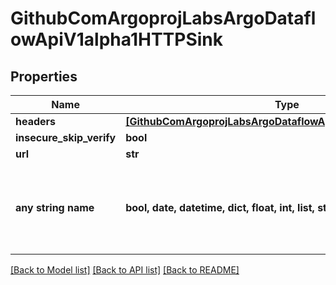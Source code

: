 # GithubComArgoprojLabsArgoDataflowApiV1alpha1HTTPSink


## Properties
Name | Type | Description | Notes
------------ | ------------- | ------------- | -------------
**headers** | [**[GithubComArgoprojLabsArgoDataflowApiV1alpha1HTTPHeader]**](GithubComArgoprojLabsArgoDataflowApiV1alpha1HTTPHeader.md) |  | [optional] 
**insecure_skip_verify** | **bool** |  | [optional] 
**url** | **str** |  | [optional] 
**any string name** | **bool, date, datetime, dict, float, int, list, str, none_type** | any string name can be used but the value must be the correct type | [optional]

[[Back to Model list]](../README.md#documentation-for-models) [[Back to API list]](../README.md#documentation-for-api-endpoints) [[Back to README]](../README.md)


